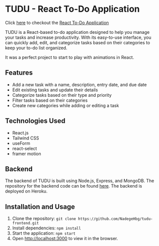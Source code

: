 # TUDU - React To-Do Application
Click [here](https://tudu-bcode.netlify.app/) to checkout the [React To-Do Application](https://tudu-bcode.netlify.app/)

TUDU is a React-based to-do application designed to help you manage your tasks and increase productivity. With its easy-to-use interface, you can quickly add, edit, and categorize tasks based on their categories to keep your to-do list organized.

It was a perfect project to start to play with animations in React.

## Features

- Add a new task with a name, description, entry date, and due date
- Edit existing tasks and update their details
- Categorize tasks based on their type and priority
- Filter tasks based on their categories
- Create new categories while adding or editing a task

## Technologies Used

- React.js
- Tailwind CSS
- useForm
- react-select
- framer motion

## Backend

The backend of TUDU is built using Node.js, Express, and MongoDB. The repository for the backend code can be found [here](https://github.com/NadegeHbg/tudu-backend). The backend is deployed on Heroku.

## Installation and Usage

1. Clone the repository: `git clone https://github.com/NadegeHbg/tudu-frontend.git`
2. Install dependencies: `npm install`
3. Start the application: `npm start`
4. Open [http://localhost:3000](http://localhost:3000) to view it in the browser.